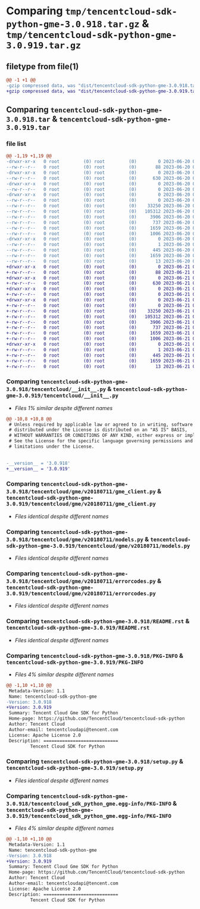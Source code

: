 # Comparing `tmp/tencentcloud-sdk-python-gme-3.0.918.tar.gz` & `tmp/tencentcloud-sdk-python-gme-3.0.919.tar.gz`

## filetype from file(1)

```diff
@@ -1 +1 @@
-gzip compressed data, was "dist/tencentcloud-sdk-python-gme-3.0.918.tar", last modified: Tue Jun 20 02:41:11 2023, max compression
+gzip compressed data, was "dist/tencentcloud-sdk-python-gme-3.0.919.tar", last modified: Wed Jun 21 00:27:47 2023, max compression
```

## Comparing `tencentcloud-sdk-python-gme-3.0.918.tar` & `tencentcloud-sdk-python-gme-3.0.919.tar`

### file list

```diff
@@ -1,19 +1,19 @@
-drwxr-xr-x   0 root         (0) root         (0)        0 2023-06-20 02:41:11.000000 tencentcloud-sdk-python-gme-3.0.918/
--rw-r--r--   0 root         (0) root         (0)       88 2023-06-20 02:41:11.000000 tencentcloud-sdk-python-gme-3.0.918/setup.cfg
-drwxr-xr-x   0 root         (0) root         (0)        0 2023-06-20 02:41:11.000000 tencentcloud-sdk-python-gme-3.0.918/tencentcloud/
--rw-r--r--   0 root         (0) root         (0)      630 2023-06-20 02:41:10.000000 tencentcloud-sdk-python-gme-3.0.918/tencentcloud/__init__.py
-drwxr-xr-x   0 root         (0) root         (0)        0 2023-06-20 02:41:11.000000 tencentcloud-sdk-python-gme-3.0.918/tencentcloud/gme/
--rw-r--r--   0 root         (0) root         (0)        0 2023-06-20 02:41:10.000000 tencentcloud-sdk-python-gme-3.0.918/tencentcloud/gme/__init__.py
-drwxr-xr-x   0 root         (0) root         (0)        0 2023-06-20 02:41:11.000000 tencentcloud-sdk-python-gme-3.0.918/tencentcloud/gme/v20180711/
--rw-r--r--   0 root         (0) root         (0)        0 2023-06-20 02:41:10.000000 tencentcloud-sdk-python-gme-3.0.918/tencentcloud/gme/v20180711/__init__.py
--rw-r--r--   0 root         (0) root         (0)    33250 2023-06-20 02:41:10.000000 tencentcloud-sdk-python-gme-3.0.918/tencentcloud/gme/v20180711/gme_client.py
--rw-r--r--   0 root         (0) root         (0)   105312 2023-06-20 02:41:10.000000 tencentcloud-sdk-python-gme-3.0.918/tencentcloud/gme/v20180711/models.py
--rw-r--r--   0 root         (0) root         (0)     3906 2023-06-20 02:41:10.000000 tencentcloud-sdk-python-gme-3.0.918/tencentcloud/gme/v20180711/errorcodes.py
--rw-r--r--   0 root         (0) root         (0)      737 2023-06-20 02:41:10.000000 tencentcloud-sdk-python-gme-3.0.918/README.rst
--rw-r--r--   0 root         (0) root         (0)     1659 2023-06-20 02:41:11.000000 tencentcloud-sdk-python-gme-3.0.918/PKG-INFO
--rw-r--r--   0 root         (0) root         (0)     1006 2023-06-20 02:41:10.000000 tencentcloud-sdk-python-gme-3.0.918/setup.py
-drwxr-xr-x   0 root         (0) root         (0)        0 2023-06-20 02:41:11.000000 tencentcloud-sdk-python-gme-3.0.918/tencentcloud_sdk_python_gme.egg-info/
--rw-r--r--   0 root         (0) root         (0)        1 2023-06-20 02:41:11.000000 tencentcloud-sdk-python-gme-3.0.918/tencentcloud_sdk_python_gme.egg-info/dependency_links.txt
--rw-r--r--   0 root         (0) root         (0)      445 2023-06-20 02:41:11.000000 tencentcloud-sdk-python-gme-3.0.918/tencentcloud_sdk_python_gme.egg-info/SOURCES.txt
--rw-r--r--   0 root         (0) root         (0)     1659 2023-06-20 02:41:11.000000 tencentcloud-sdk-python-gme-3.0.918/tencentcloud_sdk_python_gme.egg-info/PKG-INFO
--rw-r--r--   0 root         (0) root         (0)       13 2023-06-20 02:41:11.000000 tencentcloud-sdk-python-gme-3.0.918/tencentcloud_sdk_python_gme.egg-info/top_level.txt
+drwxr-xr-x   0 root         (0) root         (0)        0 2023-06-21 00:27:47.000000 tencentcloud-sdk-python-gme-3.0.919/
+-rw-r--r--   0 root         (0) root         (0)       88 2023-06-21 00:27:47.000000 tencentcloud-sdk-python-gme-3.0.919/setup.cfg
+drwxr-xr-x   0 root         (0) root         (0)        0 2023-06-21 00:27:47.000000 tencentcloud-sdk-python-gme-3.0.919/tencentcloud/
+-rw-r--r--   0 root         (0) root         (0)      630 2023-06-21 00:27:47.000000 tencentcloud-sdk-python-gme-3.0.919/tencentcloud/__init__.py
+drwxr-xr-x   0 root         (0) root         (0)        0 2023-06-21 00:27:47.000000 tencentcloud-sdk-python-gme-3.0.919/tencentcloud/gme/
+-rw-r--r--   0 root         (0) root         (0)        0 2023-06-21 00:27:47.000000 tencentcloud-sdk-python-gme-3.0.919/tencentcloud/gme/__init__.py
+drwxr-xr-x   0 root         (0) root         (0)        0 2023-06-21 00:27:47.000000 tencentcloud-sdk-python-gme-3.0.919/tencentcloud/gme/v20180711/
+-rw-r--r--   0 root         (0) root         (0)        0 2023-06-21 00:27:47.000000 tencentcloud-sdk-python-gme-3.0.919/tencentcloud/gme/v20180711/__init__.py
+-rw-r--r--   0 root         (0) root         (0)    33250 2023-06-21 00:27:47.000000 tencentcloud-sdk-python-gme-3.0.919/tencentcloud/gme/v20180711/gme_client.py
+-rw-r--r--   0 root         (0) root         (0)   105312 2023-06-21 00:27:47.000000 tencentcloud-sdk-python-gme-3.0.919/tencentcloud/gme/v20180711/models.py
+-rw-r--r--   0 root         (0) root         (0)     3906 2023-06-21 00:27:47.000000 tencentcloud-sdk-python-gme-3.0.919/tencentcloud/gme/v20180711/errorcodes.py
+-rw-r--r--   0 root         (0) root         (0)      737 2023-06-21 00:27:47.000000 tencentcloud-sdk-python-gme-3.0.919/README.rst
+-rw-r--r--   0 root         (0) root         (0)     1659 2023-06-21 00:27:47.000000 tencentcloud-sdk-python-gme-3.0.919/PKG-INFO
+-rw-r--r--   0 root         (0) root         (0)     1006 2023-06-21 00:27:47.000000 tencentcloud-sdk-python-gme-3.0.919/setup.py
+drwxr-xr-x   0 root         (0) root         (0)        0 2023-06-21 00:27:47.000000 tencentcloud-sdk-python-gme-3.0.919/tencentcloud_sdk_python_gme.egg-info/
+-rw-r--r--   0 root         (0) root         (0)        1 2023-06-21 00:27:47.000000 tencentcloud-sdk-python-gme-3.0.919/tencentcloud_sdk_python_gme.egg-info/dependency_links.txt
+-rw-r--r--   0 root         (0) root         (0)      445 2023-06-21 00:27:47.000000 tencentcloud-sdk-python-gme-3.0.919/tencentcloud_sdk_python_gme.egg-info/SOURCES.txt
+-rw-r--r--   0 root         (0) root         (0)     1659 2023-06-21 00:27:47.000000 tencentcloud-sdk-python-gme-3.0.919/tencentcloud_sdk_python_gme.egg-info/PKG-INFO
+-rw-r--r--   0 root         (0) root         (0)       13 2023-06-21 00:27:47.000000 tencentcloud-sdk-python-gme-3.0.919/tencentcloud_sdk_python_gme.egg-info/top_level.txt
```

### Comparing `tencentcloud-sdk-python-gme-3.0.918/tencentcloud/__init__.py` & `tencentcloud-sdk-python-gme-3.0.919/tencentcloud/__init__.py`

 * *Files 1% similar despite different names*

```diff
@@ -10,8 +10,8 @@
 # Unless required by applicable law or agreed to in writing, software
 # distributed under the License is distributed on an "AS IS" BASIS,
 # WITHOUT WARRANTIES OR CONDITIONS OF ANY KIND, either express or implied.
 # See the License for the specific language governing permissions and
 # limitations under the License.
 
 
-__version__ = '3.0.918'
+__version__ = '3.0.919'
```

### Comparing `tencentcloud-sdk-python-gme-3.0.918/tencentcloud/gme/v20180711/gme_client.py` & `tencentcloud-sdk-python-gme-3.0.919/tencentcloud/gme/v20180711/gme_client.py`

 * *Files identical despite different names*

### Comparing `tencentcloud-sdk-python-gme-3.0.918/tencentcloud/gme/v20180711/models.py` & `tencentcloud-sdk-python-gme-3.0.919/tencentcloud/gme/v20180711/models.py`

 * *Files identical despite different names*

### Comparing `tencentcloud-sdk-python-gme-3.0.918/tencentcloud/gme/v20180711/errorcodes.py` & `tencentcloud-sdk-python-gme-3.0.919/tencentcloud/gme/v20180711/errorcodes.py`

 * *Files identical despite different names*

### Comparing `tencentcloud-sdk-python-gme-3.0.918/README.rst` & `tencentcloud-sdk-python-gme-3.0.919/README.rst`

 * *Files identical despite different names*

### Comparing `tencentcloud-sdk-python-gme-3.0.918/PKG-INFO` & `tencentcloud-sdk-python-gme-3.0.919/PKG-INFO`

 * *Files 4% similar despite different names*

```diff
@@ -1,10 +1,10 @@
 Metadata-Version: 1.1
 Name: tencentcloud-sdk-python-gme
-Version: 3.0.918
+Version: 3.0.919
 Summary: Tencent Cloud Gme SDK for Python
 Home-page: https://github.com/TencentCloud/tencentcloud-sdk-python
 Author: Tencent Cloud
 Author-email: tencentcloudapi@tencent.com
 License: Apache License 2.0
 Description: ============================
         Tencent Cloud SDK for Python
```

### Comparing `tencentcloud-sdk-python-gme-3.0.918/setup.py` & `tencentcloud-sdk-python-gme-3.0.919/setup.py`

 * *Files identical despite different names*

### Comparing `tencentcloud-sdk-python-gme-3.0.918/tencentcloud_sdk_python_gme.egg-info/PKG-INFO` & `tencentcloud-sdk-python-gme-3.0.919/tencentcloud_sdk_python_gme.egg-info/PKG-INFO`

 * *Files 4% similar despite different names*

```diff
@@ -1,10 +1,10 @@
 Metadata-Version: 1.1
 Name: tencentcloud-sdk-python-gme
-Version: 3.0.918
+Version: 3.0.919
 Summary: Tencent Cloud Gme SDK for Python
 Home-page: https://github.com/TencentCloud/tencentcloud-sdk-python
 Author: Tencent Cloud
 Author-email: tencentcloudapi@tencent.com
 License: Apache License 2.0
 Description: ============================
         Tencent Cloud SDK for Python
```

